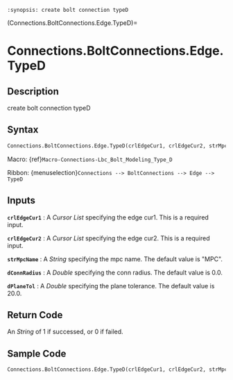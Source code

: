 ```{module} Connections.BoltConnections.Edge.TypeD()
:synopsis: create bolt connection typeD
```

(Connections.BoltConnections.Edge.TypeD)=

# Connections.BoltConnections.Edge.TypeD

## Description

create bolt connection typeD

## Syntax

```python
Connections.BoltConnections.Edge.TypeD(crlEdgeCur1, crlEdgeCur2, strMpcName="MPC", dConnRadius=0.0, dPlaneTol=20.0)
```

Macro: {ref}`Macro-Connections-Lbc_Bolt_Modeling_Type_D`

Ribbon: {menuselection}`Connections --> BoltConnections --> Edge --> TypeD`

## Inputs

**`crlEdgeCur1`**
: A _Cursor List_ specifying the edge cur1. This is a required input.

**`crlEdgeCur2`**
: A _Cursor List_ specifying the edge cur2. This is a required input.

**`strMpcName`**
: A _String_ specifying the mpc name. The default value is "MPC".

**`dConnRadius`**
: A _Double_ specifying the conn radius. The default value is 0.0.

**`dPlaneTol`**
: A _Double_ specifying the plane tolerance. The default value is 20.0.

## Return Code

An _String_ of 1 if successed, or 0 if failed.

## Sample Code

```python
Connections.BoltConnections.Edge.TypeD(crlEdgeCur1, crlEdgeCur2, strMpcName="MPC", dConnRadius=0.0, dPlaneTol=20.0)
```
